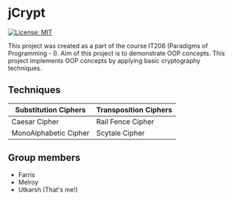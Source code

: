 # jCrypt
[![License: MIT](https://img.shields.io/badge/License-MIT-yellow.svg)](https://opensource.org/licenses/MIT)

This project was created as a part of the course IT206 (Paradigms of Programming - I). Aim of this project is to demonstrate OOP concepts. This project implements OOP concepts by applying basic cryptography techniques.
## Techniques

Substitution Ciphers | Transposition Ciphers
--- | ---
Caesar Cipher | Rail Fence Cipher
MonoAlphabetic Cipher | Scytale Cipher

## Group members
* Farris
* Melroy
* Utkarsh (That's me!)
